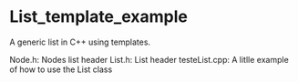# List_template_example
A generic list in C++ using templates.

Node.h: Nodes list header
List.h: List header
testeList.cpp: A litlle example of how to use the List class
